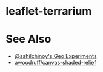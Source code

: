 # leaflet-terrarium

# See Also

* [@sahilchinoy's Geo Experiments](https://observablehq.com/collection/@sahilchinoy/geo-experiments)
* [awoodruff/canvas-shaded-relief](https://github.com/awoodruff/canvas-shaded-relief)
